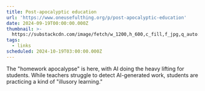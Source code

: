 ```yaml
---
title: Post-apocalyptic education
url: 'https://www.oneusefulthing.org/p/post-apocalyptic-education'
date: 2024-09-19T00:00:00.000Z
thumbnail: >-
  https://substackcdn.com/image/fetch/w_1200,h_600,c_fill,f_jpg,q_auto:good,fl_progressive:steep,g_auto/https%3A%2F%2Fsubstack-post-media.s3.amazonaws.com%2Fpublic%2Fimages%2F8456cb4c-3d1d-4e68-9c1d-d39525d7a05b_1376x864.png
tags:
  - links
scheduled: 2024-10-19T03:00:00.000Z
---
```


The "homework apocalypse" is here, with AI doing the heavy lifting for students.  While teachers struggle to detect AI-generated work, students are practicing a kind of "illusory learning."
